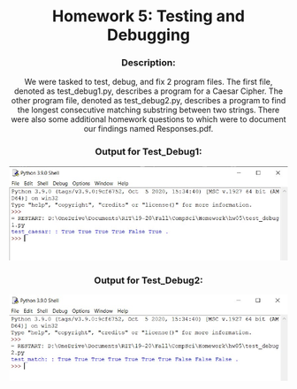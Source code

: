 <div align='center'> <h1> Homework 5: Testing and Debugging </h1>

### Description:
  
We were tasked to test, debug, and fix 2 program files. The first file, denoted as test_debug1.py, describes a program for a Caesar Cipher. The other program file, denoted as test_debug2.py, describes a program to find the longest consecutive matching substring between two strings. There were also some additional homework questions to which were to document our findings named Responses.pdf.
  
### Output for Test_Debug1:
 ![Alt text](hw05_01_output.jpg)
 
### Output for Test_Debug2:
 ![Alt text](hw05_02_output.jpg)

